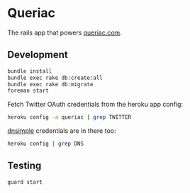 Queriac
=======

The rails app that powers [queriac.com](http://queriac.com).

Development
-----------

```bash
bundle install
bundle exec rake db:create:all
bundle exec rake db:migrate
foreman start
```

Fetch Twitter OAuth credentials from the heroku app config:

```bash
heroku config -a queriac | grep TWITTER
```

[dnsimple](http://dnsimple.com) credentials are in there too:

```bash
heroku config | grep DNS
```

Testing
-------

```bash
guard start
```